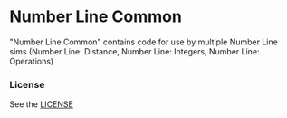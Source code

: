 Number Line Common
==================

"Number Line Common" contains code for use by multiple Number Line sims (Number Line: Distance, Number Line: Integers, 
Number Line: Operations)

### License
See the <a href="https://github.com/phetsims/number-line-common/blob/main/LICENSE" target="_blank">LICENSE</a>
